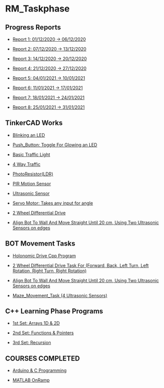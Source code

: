 # RM_Taskphase  

  

## Progress Reports  
  
  * [Report 1: 01/12/2020 -> 06/12/2020](https://github.com/namanmore/RM_Taskphase/blob/main/Weekly_Reports/RM_Taskphase_Report%201.pdf)  

  * [Report 2: 07/12/2020 -> 13/12/2020](https://github.com/namanmore/RM_Taskphase/blob/main/Weekly_Reports/RM_Taskphase_Report%202.pdf) 

  * [Report 3: 14/12/2020 -> 20/12/2020](https://github.com/namanmore/RM_Taskphase/blob/main/Weekly_Reports/RM_Taskphase_Report%203.pdf)  
  
  * [Report 4: 21/12/2020 -> 27/12/2020](https://github.com/namanmore/RM_Taskphase/blob/main/Weekly_Reports/RM_Taskphase_Report%204.pdf)

  * [Report 5: 04/01/2021 -> 10/01/2021](https://github.com/namanmore/RM_Taskphase/blob/main/Weekly_Reports/RM_Taskphase_Report%205.pdf)  

  * [Report 6: 11/01/2021 -> 17/01/2021](https://github.com/namanmore/RM_Taskphase/blob/main/Weekly_Reports/RM_Taskphase_Report%206.pdf)  
  
  * [Report 7: 18/01/2021 -> 24/01/2021](https://github.com/namanmore/RM_Taskphase/blob/main/Weekly_Reports/RM_Taskphase_Report%207.pdf)  
  
  * [Report 8: 25/01/2021 -> 31/01/2021](https://github.com/namanmore/RM_Taskphase/blob/main/Weekly_Reports/RM_Taskphase_Report%208.pdf)  

## TinkerCAD Works  
  
  * [Blinking an LED](https://github.com/namanmore/RM_Taskphase/blob/main/TinkerCAD_Works/Blinking.md) 
  
   * [Push_Button: Toggle For Glowing an LED](https://github.com/namanmore/RM_Taskphase/blob/main/TinkerCAD_Works/Push_Button.md)  
  
   * [Basic Traffic Light](https://github.com/namanmore/RM_Taskphase/blob/main/TinkerCAD_Works/Traffic_Light.md)  
  
   * [4 Way Traffic](https://github.com/namanmore/RM_Taskphase/blob/main/TinkerCAD_Works/Modified_Traffic(4WAY).md)  
  
   * [PhotoResistor(LDR)](https://github.com/namanmore/RM_Taskphase/blob/main/TinkerCAD_Works/LDR(PhotoResistor).md)  

   * [PIR Motion Sensor](https://github.com/namanmore/RM_Taskphase/blob/main/TinkerCAD_Works/PIR%20Motion%20Sensor.md)  

   * [Ultrasonic Sensor](https://github.com/namanmore/RM_Taskphase/blob/main/TinkerCAD_Works/Ultrasonic_Sensor.md)  

   * [Servo Motor: Takes any input for angle](https://github.com/namanmore/RM_Taskphase/blob/main/TinkerCAD_Works/Servo_Motor(All%20Angles).md)  

   * [2 Wheel Differential Drive](https://github.com/namanmore/RM_Taskphase/blob/main/TinkerCAD_Works/Motor_CommandMovements.md)  
   
   * [Align Bot To Wall And Move Straight Until 20 cm, Using Two Ultrasonic Sensors on edges](https://github.com/namanmore/RM_Taskphase/blob/main/TinkerCAD_Works/Align%20Bot%20To%20Wall%20%26%20Move(2%20Ultrasonic%20Sensors).md)
   
## BOT Movement Tasks  

  * [Holonomic Drive Cpp Program](https://github.com/namanmore/RM_Taskphase/blob/main/BOT%20Base%20Tasks/Bot_Move.cpp)  

  * [2 Wheel Differential Drive Task For (Forward, Back, Left Turn, Left Rotation, Right Turn, Right Rotation)](https://github.com/namanmore/RM_Taskphase/blob/main/TinkerCAD_Works/Motor_CommandMovements.md)  
  
  * [Align Bot To Wall And Move Straight Until 20 cm, Using Two Ultrasonic Sensors on edges](https://github.com/namanmore/RM_Taskphase/blob/main/TinkerCAD_Works/Align%20Bot%20To%20Wall%20%26%20Move(2%20Ultrasonic%20Sensors).md)  
  
  * [Maze_Movement_Task (4 Ultrasonic Sensors)](https://github.com/namanmore/RM_Taskphase/blob/main/BOT%20Base%20Tasks/Maze_Task.txt)  

## C++ Learning Phase Programs  

  * [1st Set: Arrays 1D & 2D](https://github.com/namanmore/RM_Taskphase/tree/main/Weekly_CPP_Programs/Week1_Programs)  

  * [2nd Set: Functions & Pointers](https://github.com/namanmore/RM_Taskphase/tree/main/Weekly_CPP_Programs/Week2_Programs)  

  * [3rd Set: Recursion](https://github.com/namanmore/RM_Taskphase/tree/main/Weekly_CPP_Programs/Week3_Programs)  

## COURSES COMPLETED  

  * [Arduino & C Programming](https://github.com/namanmore/RM_Taskphase/blob/main/Courses%20Completed/Arduino%20%26%20C%20Programming(Uni%20of%20Cal%2CIrvine).pdf)  
  
  * [MATLAB OnRamp](https://github.com/namanmore/RM_Taskphase/blob/main/Courses%20Completed/MATLAB%20Onramp(Mathworks).pdf)  
